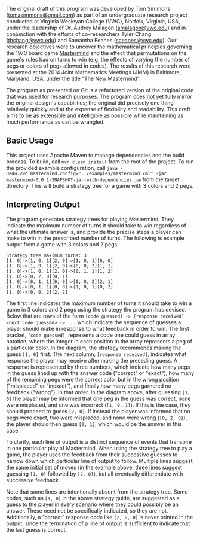 The original draft of this program was developed by Tom Simmons (tomasimmons@gmail.com) as part of an undergraduate research project conducted at Virginia Wesleyan College (VWC), Norfolk, Virginia, USA, under the leadership of Dr. Audrey Malagon (amalagon@vwc.edu) and in conjunction with the efforts of co-researchers Tyler Chang (thchang@vwc.edu) and Samantha Eeanes (sceanes@vwc.edu). Our research objectives were to uncover the mathematical principles governing the 1970 board game [Mastermind](https://en.wikipedia.org/wiki/Mastermind_(board_game)) and the effect that permutations on the game's rules had on turns to win (e.g, the effects of varying the number of pegs or colors of pegs allowed in codes). The results of this research were presented at the 2014 Joint Mathematics Meetings (JMM) in Baltimore, Maryland, USA, under the title "The New Mastermind".

The program as presented on Git is a refactored version of the original code that was used for research purposes. The program does not yet fully mirror the original design's capabilities; the original did precisely one thing relatively quickly and at the expense of flexibility and readability. This draft aims to be as extensible and intelligible as possible while maintaining as much performance as can be wrangled.

Basic Usage
-----------
This project uses Apache Maven to manage dependencies and the build process. To build, call `mvn clean install` from the root of the project. To run the provided example configuration, call `java -Dedu.vwc.mastermind.config="../examples/mastermind.xml" -jar mastermind-0.0.1-SNAPSHOT-jar-with-dependencies.jar`from the target directory. This will build a strategy tree for a game with 3 colors and 2 pegs.

Interpreting Output
-------------------
The program generates strategy trees for playing Mastermind. They indicate the maximum number of turns it should take to win regardless of what the ultimate answer is, and provide the precise steps a player can make to win in the prescribed number of turns. The following is example output from a game with 3 colors and 2 pegs:
`````
Strategy tree maximum turns: 3
[1, 0]->[1, 0, 1][2, 0]->[1, 0, 1][0, 0]
[1, 0]->[1, 0, 1][2, 0]->[0, 0, 2][1, 1]
[1, 0]->[1, 0, 1][2, 0]->[0, 1, 1][1, 2]
[1, 0]->[0, 2, 0][0, 1]
[1, 0]->[0, 1, 1][0, 0]->[0, 0, 2][2, 1]
[1, 0]->[0, 1, 1][0, 0]->[1, 0, 1][0, 2]
[1, 0]->[0, 0, 2][2, 2]

`````
The first line indicates the maximum number of turns it should take to win a game in 3 colors and 2 pegs using the strategy the program has devised. Below that are rows of the form `[code guessed] -> [response received] <next code guessed> -> ...` which indicate the sequence of guesses a player should make in response to what feedback in order to win. The first bracket, `[code guessed]`, represents a code one could guess in array notation, where the integer in each position in the array represents a peg of a particular color. In the diagram, the strategy recommends making the guess `[1, 0]` first. The next column, `[response received]`, indicates what response the player may receive after making the preceding guess. A response is represented by three numbers, which indicate how many pegs in the guess lined up with the answer code ("correct" or "exact"), how many of the remaining pegs were the correct color but in the wrong position ("misplaced" or "inexact"), and finally how many pegs garnered no feedback ("wrong"), in that order. In the diagram above, after guessing `[1, 0]` the player may be informed that one peg in the guess was correct, none were misplaced, and one was incorrect (`[1, 0, 1]`). If this is the case, they should proceed to guess `[2, 0]`. If instead the player was informed that no pegs were exact, two were misplaced, and none were wrong (`[0, 2, 0]`), the player should then guess `[0, 1]`, which would be the answer in this case.

To clarify, each line of output is a distinct sequence of events that transpire in one particular play of Mastermind. When using the strategy tree to play a game, the player uses the feedback from their successive guesses to narrow down which particular line of output to follow. Multiple lines suggest the same initial set of moves (in the example above, three lines suggest guessing `[1, 0]` followed by `[2, 0]`), but all eventually differentiate with successive feedback.

Note that some lines are intentionally absent from the strategy tree. Some codes, such as `[1, 0]` in the above strategy guide, are suggested as a guess to the player in every scenario where they could possibly be an answer. These need not be specifically indicated, so they are not. Additionally, a “correct” response code like `[2, 0, 0]` is never printed in the output, since the termination of a line of output is sufficient to indicate that the last guess is correct.
